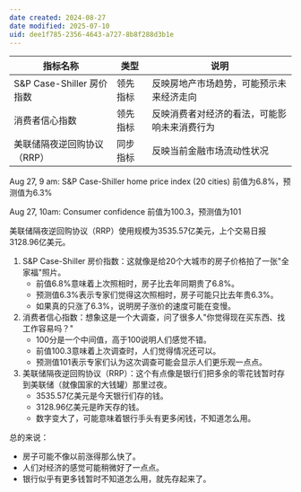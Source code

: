 ```yaml
---
date created: 2024-08-27
date modified: 2025-07-10
uid: dee1f785-2356-4643-a727-8b8f288d3b1e
---
```


| 指标名称                  | 类型   | 说明                     |
| --------------------- | ---- | ---------------------- |
| S&P Case-Shiller 房价指数 | 领先指标 | 反映房地产市场趋势，可能预示未来经济走向   |
| 消费者信心指数               | 领先指标 | 反映消费者对经济的看法，可能影响未来消费行为 |
| 美联储隔夜逆回购协议（RRP）| 同步指标 | 反映当前金融市场流动性状况          |  

Aug 27, 9 am: S&P Case-Shiller home price index (20 cities) 前值为6.8%，预测值为6.3%

Aug 27, 10am: Consumer confidence 前值为100.3，预测值为101

美联储隔夜逆回购协议（RRP）使用规模为3535.57亿美元，上个交易日报3128.96亿美元。

1. S&P Case-Shiller 房价指数：这就像是给20个大城市的房子价格拍了一张"全家福"照片。
    - 前值6.8%意味着上次照相时，房子比去年同期贵了6.8%。
    - 预测值6.3%表示专家们觉得这次照相时，房子可能只比去年贵6.3%。
    - 如果真的只涨了6.3%，说明房子涨价的速度可能在变慢。
2. 消费者信心指数：想象这是一个大调查，问了很多人"你觉得现在买东西、找工作容易吗？"
    - 100分是一个中间值，高于100说明人们感觉不错。
    - 前值100.3意味着上次调查时，人们觉得情况还可以。
    - 预测值101表示专家们认为这次调查可能会显示人们更乐观一点点。
3. 美联储隔夜逆回购协议（RRP）：这个有点像是银行们把多余的零花钱暂时存到美联储（就像国家的大钱罐）那里过夜。
    - 3535.57亿美元是今天银行们存的钱。
    - 3128.96亿美元是昨天存的钱。
    - 数字变大了，可能意味着银行手头有更多闲钱，不知道怎么用。

总的来说：

- 房子可能不像以前涨得那么快了。
- 人们对经济的感觉可能稍微好了一点点。
- 银行似乎有更多钱暂时不知道怎么用，就先存起来了。
